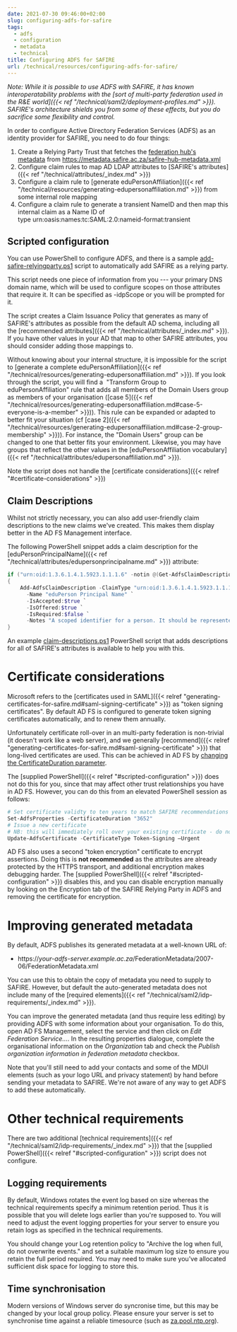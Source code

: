 ```yaml
---
date: 2021-07-30 09:46:00+02:00
slug: configuring-adfs-for-safire
tags:
  - adfs
  - configuration
  - metadata
  - technical
title: Configuring ADFS for SAFIRE
url: /technical/resources/configuring-adfs-for-safire/
---
```


*Note: While it is possible to use ADFS with SAFIRE, it has known interoperatability problems with the [sort of multi-party federation used in the R&E world]({{< ref "/technical/saml2/deployment-profiles.md" >}}). SAFIRE's architecture shields you from some of these effects, but you do sacrifice some flexibility and control.*

In order to configure Active Directory Federation Services (ADFS) as an identity provider for SAFIRE, you need to do four things:

  1. Create a Relying Party Trust that fetches the [federation hub's metadata](https://metadata.safire.ac.za/safire-hub-metadata.xml) from https://metadata.safire.ac.za/safire-hub-metadata.xml
  2. Configure claim rules to map AD LDAP attributes to [SAFIRE's attributes]({{< ref "/technical/attributes/_index.md" >}})
  3. Configure a claim rule to [generate eduPersonAffiliation]({{< ref "/technical/resources/generating-edupersonaffiliation.md" >}}) from some internal role mapping
  4. Configure a claim rule to generate a transient NameID and then map this internal claim as a Name ID of type urn:oasis:names:tc:SAML:2.0:nameid-format:transient

## Scripted configuration

You can use PowerShell to configure ADFS, and there is a sample [add-safire-relyingparty.ps1](/wp-content/uploads/2016/12/add-safire-relyingparty.ps1.txt) script to automatically add SAFIRE as a relying party.

This script needs one piece of information from you --- your primary DNS domain name, which will be used to configure scopes on those attributes that require it. It can be specified as -idpScope or you will be prompted for it.

The script creates a Claim Issuance Policy that generates as many of SAFIRE's attributes as possible from the default AD schema, including all the [recommended attributes]({{< ref "/technical/attributes/_index.md" >}}). If you have other values in your AD that map to other SAFIRE attributes, you should consider adding those mappings to.

Without knowing about your internal structure, it is impossible for the script to [generate a complete eduPersonAffiliation]({{< ref "/technical/resources/generating-edupersonaffiliation.md" >}}). If you look through the script, you will find a  "Transform Group to eduPersonAffiliation" rule that adds all members of the Domain Users group as members of your organisation ([case 5]({{< ref "/technical/resources/generating-edupersonaffiliation.md#case-5-everyone-is-a-member" >}})). This rule can be expanded or adapted to better fit your situation (cf [case 2]({{< ref "/technical/resources/generating-edupersonaffiliation.md#case-2-group-membership" >}})). For instance, the "Domain Users" group can be changed to one that better fits your environment. Likewise, you may have groups that reflect the other values in the [eduPersonAffiliation vocabulary]({{< ref "/technical/attributes/edupersonaffiliation.md" >}}).

Note the script does not handle the [certificate considerations]({{< relref "#certificate-considerations" >}})

## Claim Descriptions

Whilst not strictly necessary, you can also add user-friendly claim descriptions to the new claims we've created. This makes them display better in the AD FS Management interface.

The following PowerShell snippet adds a claim description for the [eduPersonPrincipalName]({{< ref "/technical/attributes/edupersonprincipalname.md" >}}) attribute:

```powershell
if ("urn:oid:1.3.6.1.4.1.5923.1.1.1.6" -notin @(Get-AdfsClaimDescription | foreach { $_.ClaimType }))
{
    Add-AdfsClaimDescription -ClaimType "urn:oid:1.3.6.1.4.1.5923.1.1.1.6" `
      -Name "eduPerson Principal Name" `
      -IsAccepted:$true `
      -IsOffered:$true `
      -IsRequired:$false `
      -Notes "A scoped identifier for a person. It should be represented in the form 'user@scope' where 'user' is a name-based identifier for the person and where 'scope' defines a local security domain. Each value of 'scope' defines a namespace within which the assigned identifiers MUST be unique. Given this rule, if two eduPersonPrincipalName (ePPN) values are the same at a given point in time, they refer to the same person. There must be one and only one '@' sign in valid values of eduPersonPrincipalName."
}

```

An example [claim-descriptions.ps1](/wp-content/uploads/2016/12/claim-descriptions.ps1.txt) PowerShell script that adds descriptions for all of SAFIRE's attributes is available to help you with this.

# Certificate considerations

Microsoft refers to the [certificates used in SAML]({{< relref "generating-certificates-for-safire.md#saml-signing-certificate" >}}) as "token signing certificates". By default AD FS is configured to generate token signing certificates automatically, and to renew them annually.

Unfortunately certificate roll-over in an multi-party federation is non-trivial (it doesn't work like a web server), and we generally [recommend]({{< relref "generating-certificates-for-safire.md#saml-signing-certificate" >}}) that long-lived certificates are used. This can be achieved in AD FS by [changing the CertificateDuration parameter](https://docs.microsoft.com/en-us/windows-server/identity/ad-fs/operations/configure-ts-td-certs-ad-fs).

The [supplied PowerShell]({{< relref "#scripted-configuration" >}}) does not do this for you, since that may affect other trust relationships you have in AD FS. However, you can do this from an elevated PowerShell session as follows:

```powershell
# Set certificate validty to ten years to match SAFIRE recommendations
Set-AdfsProperties -CertificateDuration "3652"
# Issue a new certificate
# NB: this will immediately roll over your existing certificate - do not do this if your certificate is in production
Update-AdfsCertificate -CertificateType Token-Signing –Urgent
```

AD FS also uses a second "token encryption" certificate to encrypt assertions. Doing this is **not recommended** as the attributes are already protected by the HTTPS transport, and additional encryption makes debugging harder. The [supplied PowerShell]({{< relref "#scripted-configuration" >}}) disables this, and you can disable encryption manually by looking on the Encryption tab of the SAFIRE Relying Party in ADFS and removing the certificate for encryption.

# Improving generated metadata

By default, ADFS publishes its generated metadata at a well-known URL of:

* https://*your-adfs-server.example.ac.za*/FederationMetadata/2007-06/FederationMetadata.xml

You can use this to obtain the copy of metadata you need to supply to SAFIRE. However, but default the auto-generated metadata does not include many of the [required elements]({{< ref "/technical/saml2/idp-requirements/_index.md" >}}).

You can improve the generated metadata (and thus require less editing) by providing ADFS with some information about your organisation. To do this, open AD FS Management, select the service and then click on _Edit Federation Service…_. In the resulting properties dialogue, complete the organisational information on the _Organization_ tab and check the _Publish organization information in federation metadata_ checkbox.

Note that you'll still need to add your contacts and some of the MDUI elements (such as your logo URL and privacy statement) by hand before sending your metadata to SAFIRE. We're not aware of any way to get ADFS to add these automatically.

# Other technical requirements

There are two additional [technical requirements]({{< ref "/technical/saml2/idp-requirements/_index.md" >}}) that the [supplied PowerShell]({{< relref "#scripted-configuration" >}}) script does not configure.

## Logging requirements

By default, Windows rotates the event log based on size whereas the technical requirements specify a minimum retention period. Thus it is possible that you will delete logs earlier than you're supposed to. You will need to adjust the event logging properties for your server to ensure you retain logs as specified in the technical requirements.

You should change your Log retention policy to "Archive the log when full, do not overwrite events." and set a suitable maximum log size to ensure you retain the full period required. You may need to make sure you've allocated sufficient disk space for logging to store this.

## Time synchronisation

Modern versions of Windows server do syncronise time, but this may be changed by your local group policy. Please ensure your server is set to synchronise time against a reliable timesource (such as [za.pool.ntp.org](https://www.ntppool.org/zone/za)).

